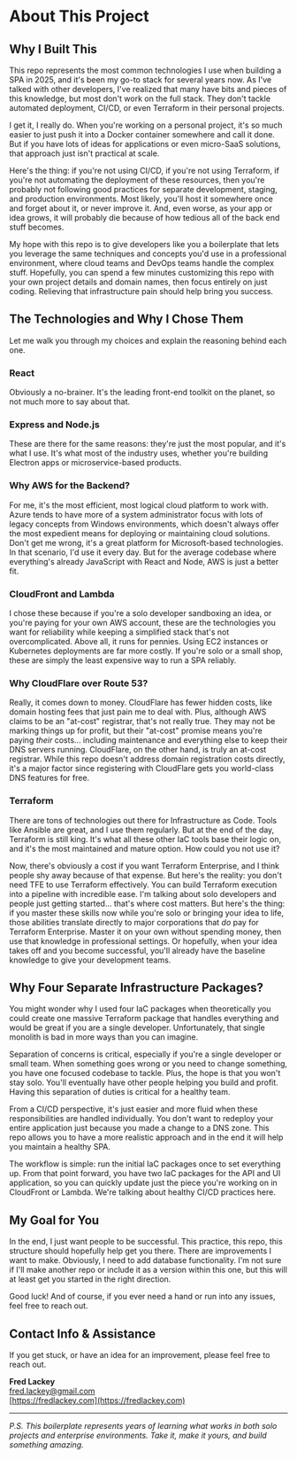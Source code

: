 # About This Project

## Why I Built This

This repo represents the most common technologies I use when building a SPA in 2025, and it's been my go-to stack for several years now. As I've talked with other developers, I've realized that many have bits and pieces of this knowledge, but most don't work on the full stack. They don't tackle automated deployment, CI/CD, or even Terraform in their personal projects.

I get it, I really do. When you're working on a personal project, it's so much easier to just push it into a Docker container somewhere and call it done. But if you have lots of ideas for applications or even micro-SaaS solutions, that approach just isn't practical at scale.

Here's the thing: if you're not using CI/CD, if you're not using Terraform, if you're not automating the deployment of these resources, then you're probably not following good practices for separate development, staging, and production environments. Most likely, you'll host it somewhere once and forget about it, or never improve it.  And, even worse, as your app or idea grows, it will probably die because of how tedious all of the back end stuff becomes.

My hope with this repo is to give developers like you a boilerplate that lets you leverage the same techniques and concepts you'd use in a professional environment, where cloud teams and DevOps teams handle the complex stuff. Hopefully, you can spend a few minutes customizing this repo with your own project details and domain names, then focus entirely on just coding. Relieving that infrastructure pain should help bring you success.

## The Technologies and Why I Chose Them

Let me walk you through my choices and explain the reasoning behind each one.

### React
Obviously a no-brainer. It's the leading front-end toolkit on the planet, so not much more to say about that.

### Express and Node.js
These are there for the same reasons: they're just the most popular, and it's what I use. It's what most of the industry uses, whether you're building Electron apps or microservice-based products.

### Why AWS for the Backend?
For me, it's the most efficient, most logical cloud platform to work with. Azure tends to have more of a system administrator focus with lots of legacy concepts from Windows environments, which doesn't always offer the most expedient means for deploying or maintaining cloud solutions. Don't get me wrong, it's a great platform for Microsoft-based technologies. In that scenario, I'd use it every day. But for the average codebase where everything's already JavaScript with React and Node, AWS is just a better fit.

### CloudFront and Lambda
I chose these because if you're a solo developer sandboxing an idea, or you're paying for your own AWS account, these are the technologies you want for reliability while keeping a simplified stack that's not overcomplicated. Above all, it runs for pennies. Using EC2 instances or Kubernetes deployments are far more costly. If you're solo or a small shop, these are simply the least expensive way to run a SPA reliably.

### Why CloudFlare over Route 53?
Really, it comes down to money. CloudFlare has fewer hidden costs, like domain hosting fees that just pain me to deal with. Plus, although AWS claims to be an "at-cost" registrar, that's not really true. They may not be marking things up for profit, but their "at-cost" promise means you're paying *their* costs... including maintenance and everything else to keep their DNS servers running. CloudFlare, on the other hand, is truly an at-cost registrar. While this repo doesn't address domain registration costs directly, it's a major factor since registering with CloudFlare gets you world-class DNS features for free.

### Terraform
There are tons of technologies out there for Infrastructure as Code. Tools like Ansible are great, and I use them regularly. But at the end of the day, Terraform is still king. It's what all these other IaC tools base their logic on, and it's the most maintained and mature option. How could you not use it?

Now, there's obviously a cost if you want Terraform Enterprise, and I think people shy away because of that expense. But here's the reality: you don't need TFE to use Terraform effectively. You can build Terraform execution into a pipeline with incredible ease. I'm talking about solo developers and people just getting started... that's where cost matters. But here's the thing: if you master these skills now while you're solo or bringing your idea to life, those abilities translate directly to major corporations that *do* pay for Terraform Enterprise. Master it on your own without spending money, then use that knowledge in professional settings. Or hopefully, when your idea takes off and you become successful, you'll already have the baseline knowledge to give your development teams.

## Why Four Separate Infrastructure Packages?

You might wonder why I used four IaC packages when theoretically you could create one massive Terraform package that handles everything and would be great if you are a single developer. Unfortunately, that single monolith is bad in more ways than you can imagine.

Separation of concerns is critical, especially if you're a single developer or small team. When something goes wrong or you need to change something, you have one focused codebase to tackle. Plus, the hope is that you won't stay solo. You'll eventually have other people helping you build and profit. Having this separation of duties is critical for a healthy team.

From a CI/CD perspective, it's just easier and more fluid when these responsibilities are handled individually. You don't want to redeploy your entire application just because you made a change to a DNS zone. This repo allows you to have a more realistic approach and in the end it will help you maintain a healthy SPA.

The workflow is simple: run the initial IaC packages once to set everything up. From that point forward, you have two IaC packages for the API and UI application, so you can quickly update just the piece you're working on in CloudFront or Lambda. We're talking about healthy CI/CD practices here.

## My Goal for You

In the end, I just want people to be successful. This practice, this repo, this structure should hopefully help get you there. There are improvements I want to make. Obviously, I need to add database functionality. I'm not sure if I'll make another repo or include it as a version within this one, but this will at least get you started in the right direction.

Good luck! And of course, if you ever need a hand or run into any issues, feel free to reach out.

## Contact Info & Assistance

If you get stuck, or have an idea for an improvement, please feel free to reach out.

**Fred Lackey**  
[fred.lackey@gmail.com](mailto:fred.lackey@gmail.com)  
[https://fredlackey.com](https://fredlackey.com)

---

*P.S. This boilerplate represents years of learning what works in both solo projects and enterprise environments. Take it, make it yours, and build something amazing.*